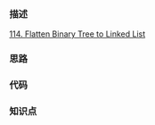 ### 描述
[114. Flatten Binary Tree to Linked List](https://leetcode.com/problems/populating-next-right-pointers-in-each-node-ii/)

### 思路

### 代码

### 知识点

